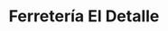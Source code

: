 ---
title: "Ferretería El Detalle"
url: /ciudad-autonoma-de-buenos-aires/ferreteria-el-detalle/
shop: hardware
---